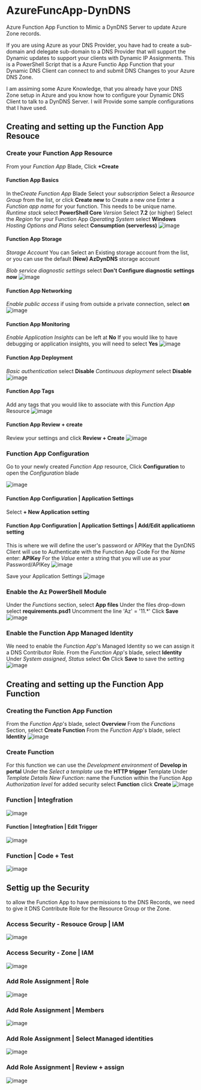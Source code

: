 # AzureFuncApp-DynDNS
Azure Function App Function to Mimic a DynDNS Server to update Azure Zone records.

If you are using Azure as your DNS Provider, you have had to create a sub-domain and delegate sub-domain to a DNS Provider that will support the Dynamic updates to support your clients with Dynamic IP Assignments.  This is a PowerShell Script that is a Azure Functio App Function that your Dynamic DNS Client can connect to and submit DNS Changes to your Azure DNS Zone. 

I am assiming some Azure Knowledge, that you already have your DNS Zone setup in Azure and you know how to configure your Dynamic DNS Client to talk to a DynDNS Server.  I will Provide some sample configurations that I have used. 

## Creating and setting up the Function App Resouce

### Create your Function App Resource
From your *Function App* Blade, Click **+Create**
 
#### Function App Basics
In the*Create Function App* Blade
Select your *subscription*
Select a *Resource Group* from the list, or click **Create new** to Create a new one
Enter a *Function app name* for your function. This needs to be unique name.
*Runtime stack* select **PowerShell Core**
*Version* Select **7.2** (or higher)
Select the *Region* for your Function App
*Operating System* select **Windows**
*Hosting Options and Plans* select **Consumption (serverless)**
![image](https://github.com/scooter133/AzureFuncApp-DynDNS/assets/284919/57542d08-cdf0-4630-abb3-8b064c604005)

#### Function App Storage
*Storage Account* You can Select an Existing storage account from the list, or you can use the default **(New) AzDynDNS<id>** storage account

*Blob service diagnostic settings* select **Don't Configure diagnostic settings now**
![image](https://github.com/scooter133/AzureFuncApp-DynDNS/assets/284919/f8335d5a-a647-49ee-b09e-6d2b287f448a)

#### Function App Networking
*Enable public access* if using from outside a private connection, select **on**
![image](https://github.com/scooter133/AzureFuncApp-DynDNS/assets/284919/253ec3a6-19d8-4f20-8cc9-e57bb2d7681e)

#### Function App Monitoring
*Enable Application Insights* can be left at **No**
If you would like to have debugging or application insights, you will need to select **Yes**
![image](https://github.com/scooter133/AzureFuncApp-DynDNS/assets/284919/5cab847d-027f-4477-aca3-0dc3fa3debfd)

#### Function App Deployment
*Basic authentication* select **Disable**
*Continuous deployment* select **Disable**
![image](https://github.com/scooter133/AzureFuncApp-DynDNS/assets/284919/47d53a66-5057-46a8-825d-804acf427392)

#### Function App Tags
Add any tags that you would like to associate with this *Function App* Resource
![image](https://github.com/scooter133/AzureFuncApp-DynDNS/assets/284919/1627e624-c471-4234-b5ef-440c15c58c12)

#### Function App Review + create
Review your settings and click **Review + Create**
![image](https://github.com/scooter133/AzureFuncApp-DynDNS/assets/284919/da885484-2a69-40ba-95bf-c1f19aff349f)


### Function App Configuration
Go to your newly created *Function App* resource, Click **Configuration** to open the *Configuration* blade

![image](https://github.com/scooter133/AzureFuncApp-DynDNS/assets/284919/fc587cbd-fbe2-40dc-8dc4-3daa76d12871)

#### Function App Configuration | Application Settings
Select **+ New Application setting**

#### Function App Configuration | Application Settings | Add/Edit applicatiomn setting
This is where we will define the user's password or APIKey that the DynDNS Client will use to Authenticate with the Function App Code
For the *Name* enter: **APIKey**
For the *Value* enter a string that you will use as your Password/APIKey
![image](https://github.com/scooter133/AzureFuncApp-DynDNS/assets/284919/a480bbb5-b2d7-4902-91a3-e6c3df8a94dc)

Save your Application Settings
![image](https://github.com/scooter133/AzureFuncApp-DynDNS/assets/284919/907a0841-4989-400d-bad8-1fd7c2919a47)

### Enable the Az PowerShell Module
Under the *Functions* section, select **App files**
Under the files drop-down select **requirements.psd1**
Uncomment the line 'Az' = '11.*'
Click **Save**
![image](https://github.com/scooter133/AzureFuncApp-DynDNS/assets/284919/6eee59a1-9b5f-4cec-8ea1-22d4bf0a1ddd)

### Enable the Function App Managed Identity
We need to enable the *Function App*'s Managed Identity so we can assign it a DNS Contributor Role.
From the *Function App*'s blade, select **Identity**
Under *System assigned*, *Status* select **On**
Click **Save** to save the setting
![image](https://github.com/scooter133/AzureFuncApp-DynDNS/assets/284919/5efdc492-5e1b-4fcd-8a38-8e38e046cdc9)

## Creating and setting up the Function App Function
### Creating the Function App Function
From the *Function App*'s blade, select **Overview**
From the *Functions* Section, select **Create Function**
From the *Function App*'s blade, select **Identity**
![image](https://github.com/scooter133/AzureFuncApp-DynDNS/assets/284919/07322878-e488-48cd-9d74-7af25d90ba01)

### Create Function
For this function we can use the *Development environment* of **Develop in portal**
Under the *Select a template* use the **HTTP trigger** Template
Under *Template Details*
   *New Function*: name the Function within the Function App
   *Authorization level* for added security select **Function**
click **Create**
![image](https://github.com/scooter133/AzureFuncApp-DynDNS/assets/284919/b08f61e0-98c3-4b33-96c1-ad09fb4299e3)

### Function | Integfration

![image](https://github.com/scooter133/AzureFuncApp-DynDNS/assets/284919/96842acc-9dec-42e4-a5f7-93bf65def3ad)


#### Function | Integfration | Edit Trigger

![image](https://github.com/scooter133/AzureFuncApp-DynDNS/assets/284919/b0f5e34a-fdad-4b07-82f1-213ee0fd0c77)


### Function | Code + Test
![image](https://github.com/scooter133/AzureFuncApp-DynDNS/assets/284919/f5ecdfb5-fb41-4f44-8d46-b782a3a85305)


## Settig up the Security
to allow the Function App to have permissions to the DNS Records, we need to give it DNS Contribute Role for the Resource Group or the Zone. 

### Access Security - Resouce Group | IAM
![image](https://github.com/scooter133/AzureFuncApp-DynDNS/assets/284919/29617805-bc08-47a6-b8e7-7b93fa29b9ed)

### Access Security - Zone | IAM
![image](https://github.com/scooter133/AzureFuncApp-DynDNS/assets/284919/62a7568f-fae7-424d-85c4-0d7cc6e2f22a)

### Add Role Assignment | Role
![image](https://github.com/scooter133/AzureFuncApp-DynDNS/assets/284919/87e46b13-ba82-41f7-963e-92989b20ecdd)

### Add Role Assignment | Members
![image](https://github.com/scooter133/AzureFuncApp-DynDNS/assets/284919/a6333dac-cf73-4dab-8538-dc1c441b5f2a)

### Add Role Assignment | Select Managed identities
![image](https://github.com/scooter133/AzureFuncApp-DynDNS/assets/284919/ab766e2c-fcf0-4a43-a1b1-436fa2d133de)

### Add Role Assignment | Review + assign
![image](https://github.com/scooter133/AzureFuncApp-DynDNS/assets/284919/4664614c-30b5-4f76-a3fc-eeb5bd162a84)





